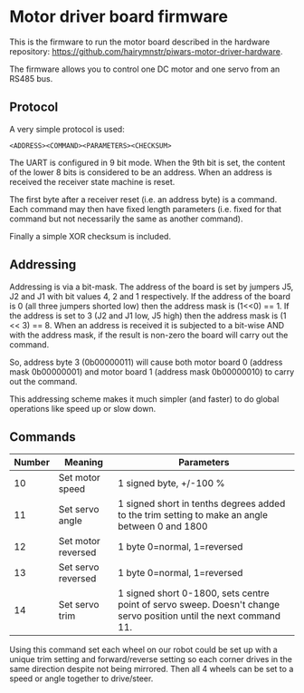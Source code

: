 # Motor driver board firmware

This is the firmware to run the motor board described in the hardware repository: <https://github.com/hairymnstr/piwars-motor-driver-hardware>.

The firmware allows you to control one DC motor and one servo from an RS485 bus.

## Protocol

A very simple protocol is used:

    <ADDRESS><COMMAND><PARAMETERS><CHECKSUM>

The UART is configured in 9 bit mode.  When the 9th bit is set, the content of the lower 8 bits is considered to be an address.  When an address is received the receiver state machine is reset.

The first byte after a receiver reset (i.e. an address byte) is a command.  Each command may then have fixed length parameters (i.e. fixed for that command but not necessarily the same as another command).

Finally a simple XOR checksum is included.

## Addressing

Addressing is via a bit-mask.  The address of the board is set by jumpers J5, J2 and J1 with bit values 4, 2 and 1 respectively.  If the address of the board is 0 (all three jumpers shorted low) then the address mask is (1<<0) == 1.  If the address is set to 3 (J2 and J1 low, J5 high) then the address mask is (1 << 3) == 8.  When an address is received it is subjected to a bit-wise AND with the address mask, if the result is non-zero the board will carry out the command.

So, address byte 3 (0b00000011) will cause both motor board 0 (address mask 0b00000001) and motor board 1 (address mask 0b00000010) to carry out the command.

This addressing scheme makes it much simpler (and faster) to do global operations like speed up or slow down.

## Commands

| Number | Meaning            | Parameters                                                                                                         |
| ----   | ----               | ----                                                                                                               |
| 10     | Set motor speed    | 1 signed byte, +/-100 %                                                                                            |
| 11     | Set servo angle    | 1 signed short in tenths degrees added to the trim setting to make an angle between 0 and 1800                     |
| 12     | Set motor reversed | 1 byte 0=normal, 1=reversed                                                                                        |
| 13     | Set servo reversed | 1 byte 0=normal, 1=reversed                                                                                        |
| 14     | Set servo trim     | 1 signed short 0-1800, sets centre point of servo sweep.  Doesn't change servo position until the next command 11. |

Using this command set each wheel on our robot could be set up with a unique trim setting and forward/reverse setting so each corner drives in the same direction despite not being mirrored.  Then all 4 wheels can be set to a speed or angle together to drive/steer.
